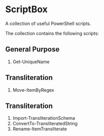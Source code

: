ScriptBox
=========

A collection of useful PowerShell scripts.

The collection contains the following scripts:

General Purpose
---------
1. Get-UniqueName

Transliteration
---------
1. Move-ItemByRegex

Transliteration
---------
1. Import-TransliterationSchema
2. ConvertTo-TransliteratedString
3. Rename-ItemTransliterate
